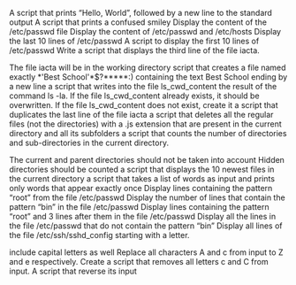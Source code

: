 A script that prints “Hello, World”, followed by a new line to the standard output
A script that prints a confused smiley
Display the content of the /etc/passwd file
Display the content of /etc/passwd and /etc/hosts
Display the last 10 lines of /etc/passwd
A script to display the first 10 lines of /etc/passwd
Write a script that displays the third line of the file iacta.

The file iacta will be in the working directory
script that creates a file named exactly \*\'Best School\'\*$\?\*\*\*\*\*:) containing the text Best School ending by a new line
a script that writes into the file ls_cwd_content the result of the command ls -la. If the file ls_cwd_content already exists, it should be overwritten. If the file ls_cwd_content does not exist, create it
a script that duplicates the last line of the file iacta
a script that deletes all the regular files (not the directories) with a .js extension that are present in the current directory and all its subfolders
a script that counts the number of directories and sub-directories in the current directory.

The current and parent directories should not be taken into account
Hidden directories should be counted
 a script that displays the 10 newest files in the current directory
 a script that takes a list of words as input and prints only words that appear exactly once
Display lines containing the pattern “root” from the file /etc/passwd
Display the number of lines that contain the pattern “bin” in the file /etc/passwd
Display lines containing the pattern “root” and 3 lines after them in the file /etc/passwd
Display all the lines in the file /etc/passwd that do not contain the pattern “bin”
Display all lines of the file /etc/ssh/sshd_config starting with a letter.

include capital letters as well
Replace all characters A and c from input to Z and e respectively.
Create a script that removes all letters c and C from input.
A script that reverse its input
